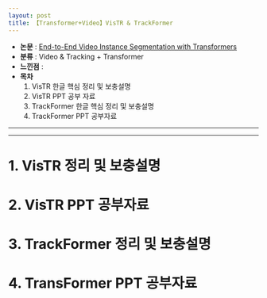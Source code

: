 ```yaml
---
layout: post
title: 【Transformer+Video】VisTR & TrackFormer 
---
```


- **논문** : [End-to-End Video Instance Segmentation with Transformers](https://arxiv.org/abs/2011.14503)
- **분류** : Video & Tracking + Transformer
- **느낀점** : 
- **목차**
  1. VisTR 한글 핵심 정리 및 보충설명
  2. VisTR PPT 공부 자료
  3. TrackFormer 한글 핵심 정리 및 보충설명
  4. TrackFormer PPT 공부자료



---

---

# 1. VisTR 정리 및 보충설명



# 2. VisTR PPT 공부자료



# 3. TrackFormer 정리 및 보충설명



# 4. TransFormer PPT 공부자료 

